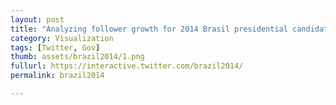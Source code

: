 ```yaml
---
layout: post
title: "Analyzing follower growth for 2014 Brasil presidential candidates"
category: Visualization
tags: [Twitter, Gov]
thumb: assets/brazil2014/1.png
fullurl: https://interactive.twitter.com/brazil2014/
permalink: brazil2014

---
```

